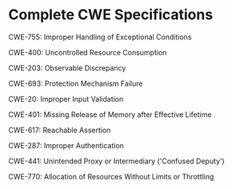 

# Complete CWE Specifications

CWE-755: Improper Handling of Exceptional Conditions

CWE-400: Uncontrolled Resource Consumption

CWE-203: Observable Discrepancy

CWE-693: Protection Mechanism Failure

CWE-20: Improper Input Validation

CWE-401: Missing Release of Memory after Effective Lifetime

CWE-617: Reachable Assertion

CWE-287: Improper Authentication

CWE-441: Unintended Proxy or Intermediary ('Confused Deputy')

CWE-770: Allocation of Resources Without Limits or Throttling